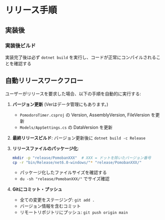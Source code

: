 # リリース手順

## 実装後

### 実装後ビルド
実装完了後は必ず `dotnet build` を実行し、コードが正常にコンパイルされることを確認する

## 自動リリースワークフロー

ユーザーがリリースを要求した場合、以下の手順を自動的に実行する:

1. **バージョン更新** (Verはデータ管理にもあります。)
   - `PomodoroTimer.csproj` の Version, AssemblyVersion, FileVersion を更新
   - `Models/AppSettings.cs` の DataVersion を更新

2. **最終リリースビルド**: バージョン更新後に `dotnet build -c Release`

3. **リリースファイルのパッケージ化**:
   ```bash
   mkdir -p "release/PomobanXXX"  # XXX = ドットを除いたバージョン番号
   cp -r "bin/Release/net6.0-windows/"* "release/PomobanXXX/"
   ```
   - パッケージ化したファイルサイズを確認する
   - `du -sh "release/PomobanXXX/"` でサイズ確認

4. **Gitにコミット・プッシュ**
   - 全ての変更をステージング: `git add .`
   - バージョン情報を含むコミット
   - リモートリポジトリにプッシュ: `git push origin main`